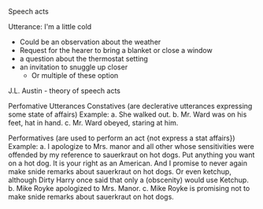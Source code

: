 Speech acts

Utterance: I'm a little cold
- Could be an observation about the weather
- Request for the hearer to bring a blanket or close a window
- a question about the thermostat setting
- an invitation to snuggle up closer
	- Or multiple of these option

J.L. Austin - theory of speech acts


Perfomative Utterances
	Constatives (are declerative utterances expressing some state of affairs)
	Example: 
	a. She walked out.
	b. Mr. Ward was on his feet, hat in hand.
	c. Mr. Ward obeyed, staring at him.


Performatives (are used to perform an act {not express a stat affairs})
	Example:
	a. I apologize to Mrs. manor and all other whose sensitivities were offended by my reference to sauerkraut on hot dogs. Put anything you want on a hot dog. It is your right as an American. And I promise to never again make snide remarks about sauerkraut on hot dogs. Or even ketchup, although Dirty Harry once said that only a (obscenity) would use Ketchup.
	b. Mike Royke apologized to Mrs. Manor.
	c. Mike Royke is promising not to make snide remarks about sauerkraut on hot dogs.

  




